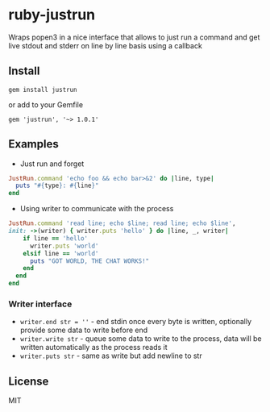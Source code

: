 # ruby-justrun
Wraps popen3 in a nice interface that allows to just run a command and get live stdout and stderr on line by line basis using a callback

## Install
```
gem install justrun
```
or add to your Gemfile
```
gem 'justrun', '~> 1.0.1'
```

## Examples
* Just run and forget
```rb
JustRun.command 'echo foo && echo bar>&2' do |line, type|
  puts "#{type}: #{line}"
end
```

* Using writer to communicate with the process
```rb
JustRun.command 'read line; echo $line; read line; echo $line',
init: ->(writer) { writer.puts 'hello' } do |line, _, writer|
    if line == 'hello'
      writer.puts 'world'
    elsif line == 'world'
      puts "GOT WORLD, THE CHAT WORKS!"
    end
  end
end
```

### Writer interface
* `writer.end str = ''` - end stdin once every byte is written, optionally provide some data to write before end
* `writer.write str` - queue some data to write to the process, data will be written automatically as the process reads it
* `writer.puts str` - same as write but add newline to str

## License
MIT
